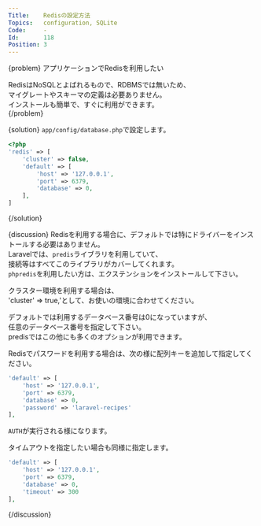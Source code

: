 ```yaml
---
Title:    Redisの設定方法
Topics:   configuration, SQLite
Code:     -
Id:       118
Position: 3
---
```


{problem}
アプリケーションでRedisを利用したい

RedisはNoSQLとよばれるもので、RDBMSでは無いため、  
マイグレートやスキーマの定義は必要ありません。  
インストールも簡単で、すぐに利用ができます。  
{/problem}

{solution}
`app/config/database.php`で設定します。

```php
<?php
'redis' => [
    'cluster' => false,
    'default' => [
        'host' => '127.0.0.1',
        'port' => 6379,
        'database' => 0,
    ],
]
```
{/solution}

{discussion}
Redisを利用する場合に、デフォルトでは特にドライバーをインストールする必要はありません。  
Laravelでは、`predis`ライブラリを利用していて、  
接続等はすべてこのライブラリがカバーしてくれます。  
`phpredis`を利用したい方は、エクステンションをインストールして下さい。  

クラスター環境を利用する場合は、  
'cluster' => true,'として、お使いの環境に合わせてください。

デフォルトでは利用するデータベース番号は0になっていますが、  
任意のデータベース番号を指定して下さい。  
predisではこの他にも多くのオプションが利用できます。  

Redisでパスワードを利用する場合は、次の様に配列キーを追加して指定してください。
```php
'default' => [
    'host' => '127.0.0.1',
    'port' => 6379,
    'database' => 0,
    'password' => 'laravel-recipes'
],
```
`AUTH`が実行される様になります。  

タイムアウトを指定したい場合も同様に指定します。

```php
'default' => [
    'host' => '127.0.0.1',
    'port' => 6379,
    'database' => 0,
    'timeout' => 300
],
```
{/discussion}
